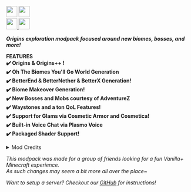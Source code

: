 <img src="https://img.shields.io/badge/Minecraft-1.19.2-green?style=for-the-badge" height="30" />
<a href="https://github.com/cecilia-sanare/TemmiesOrigins">
  <img src="https://img.shields.io/badge/GitHub-TemmiesOrigins-green?style=for-the-badge" height="30" />
</a>
<br/>
<a href="https://github.com/cecilia-sanare/TemmiesOrigins/releases/latest">
  <img src="https://img.shields.io/github/v/release/cecilia-sanare/TemmiesOrigins?sort=semver&style=for-the-badge" height="30" />
</a>

<img src="https://img.shields.io/github/v/release/cecilia-sanare/TemmiesOrigins?include_prereleases&label=beta&sort=semver&style=for-the-badge" height="30" />

_**Origins exploration modpack focused around new biomes, bosses, and more!**_

**FEATURES**<br/>
**✔️ Origins & Origins++ !**<br/>
**✔️ Oh The Biomes You'll Go World Generation**<br/>
**✔️ BetterEnd & BetterNether & BetterX Generation!**<br/>
**✔️ Biome Makeover Generation!**<br/>
**✔️ New Bosses and Mobs courtesy of AdventureZ**<br/>
**✔️ Waystones and a ton QoL Features!**<br/>
**✔️ Support for Glams via Cosmetic Armor and Cosmetica!**<br/>
**✔️ Built-in Voice Chat via Plasmo Voice**<br/>
**✔️ Packaged Shader Support!**<br/>

<details>
  <summary>Mod Credits</summary>
  
  {{mods}}  
</details>

_This modpack was made for a group of friends looking for a fun Vanilla+ Minecraft experience._ <br/>
_As such changes may seem a bit more all over the place~_

_Want to setup a server? Checkout our [GitHub](https://github.com/cecilia-sanare/TemmiesOrigins#setting-up-a-server-docker-compose) for instructions!_